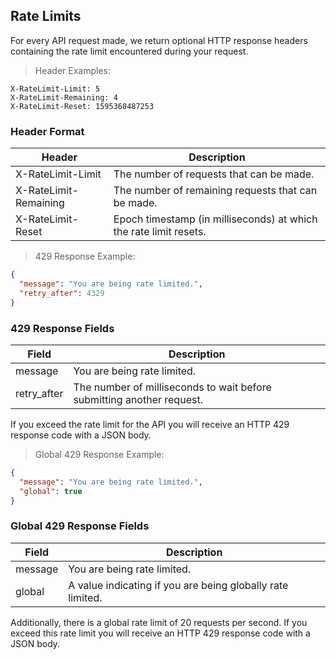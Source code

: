 ## Rate Limits

For every API request made, we return optional HTTP response headers containing the rate limit encountered during your request.

> Header Examples:

```text
X-RateLimit-Limit: 5
X-RateLimit-Remaining: 4
X-RateLimit-Reset: 1595368487253 
```

### Header Format

Header    | Description
--------- | -----------
X-RateLimit-Limit       | The number of requests that can be made.
X-RateLimit-Remaining   | The number of remaining requests that can be made.
X-RateLimit-Reset	    | Epoch timestamp (in milliseconds) at which the rate limit resets.

> 429 Response Example:

```json
{
  "message": "You are being rate limited.",
  "retry_after": 4329
}
```

### 429 Response Fields

Field    | Description
--------- | -----------
message       | You are being rate limited.
retry_after   | The number of milliseconds to wait before submitting another request.

If you exceed the rate limit for the API you will receive an HTTP 429 response code with a JSON body.


> Global 429 Response Example:

```json
{
  "message": "You are being rate limited.",
  "global": true
}
```

### Global 429 Response Fields

Field    | Description
--------- | -----------
message     | You are being rate limited.
global      | A value indicating if you are being globally rate limited.

Additionally, there is a global rate limit of 20 requests per second.
If you exceed this rate limit you will receive an HTTP 429 response code with a JSON body.
